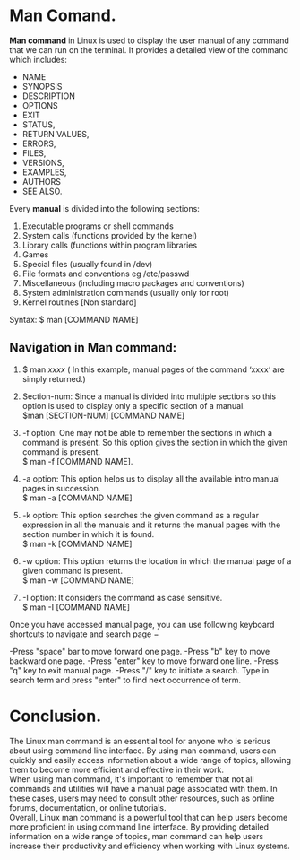 # Man Comand.

**Man command** in Linux is used to display the user manual of any command that we can run on
the terminal. 
It provides a detailed view of the command which includes:
- NAME 
- SYNOPSIS
- DESCRIPTION
- OPTIONS
- EXIT
- STATUS, 
- RETURN VALUES,
- ERRORS, 
- FILES,
- VERSIONS, 
- EXAMPLES,
- AUTHORS
- SEE ALSO.

Every **manual** is divided into the following sections:

1. Executable programs or shell commands
2. System calls (functions provided by the kernel)
3. Library calls (functions within program libraries
4. Games
5. Special files (usually found in /dev)
6. File formats and conventions eg /etc/passwd
7. Miscellaneous (including macro packages and conventions)
8. System administration commands (usually only for root)
9. Kernel routines [Non standard]

Syntax:
$ man [COMMAND NAME]

## Navigation in Man command:
1. $ man *xxxx* ( In this example, manual pages of the command ‘xxxx‘ are simply returned.) 

2. Section-num: Since a manual is divided into multiple sections so this option is used to display only a specific section of a manual.  
$man [SECTION-NUM] [COMMAND NAME]

3. -f option: One may not be able to remember the sections in which a command is present. So this option gives the section in which the given command is present.  
$ man -f [COMMAND NAME].

4. -a option: This option helps us to display all the available intro manual pages in succession.  
$ man -a [COMMAND NAME] 

5. -k option: This option searches the given command as a regular expression in all the manuals and it returns the manual pages with the section number in which it is found.  
$ man -k [COMMAND NAME]

6. -w option: This option returns the location in which the manual page of a given command is present.  
$ man -w [COMMAND NAME]

7. -I option: It considers the command as case sensitive.  
$ man -I [COMMAND NAME]

Once you have accessed manual page, you can use following keyboard shortcuts to navigate and search page −  

-Press "space" bar to move forward one page.
-Press "b" key to move backward one page.
-Press "enter" key to move forward one line.
-Press "q" key to exit manual page.
-Press "/" key to initiate a search. Type in search term and press "enter" to find next occurrence of term.

# Conclusion.
The Linux man command is an essential tool for anyone who is serious about using command line interface. By using man command, users can quickly and easily access information about a wide range of topics, allowing them to become more efficient and effective in their work.  
When using man command, it's important to remember that not all commands and utilities will have a manual page associated with them. In these cases, users may need to consult other resources, such as online forums, documentation, or online tutorials.  
Overall, Linux man command is a powerful tool that can help users become more proficient in using command line interface. By providing detailed information on a wide range of topics, man command can help users increase their productivity and efficiency when working with Linux systems.


 
